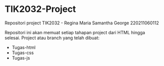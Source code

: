# TIK2032-Project
Repositori project TIK2032 - Regina Maria Samantha George 220211060112

Repositori ini akan memuat setiap tahapan project dari HTML hingga selesai.
Project atau branch yang telah dibuat:
- Tugas-html
- Tugas-css
- Tugas-js
